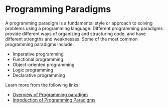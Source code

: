 # Programming Paradigms

A programming paradigm is a fundamental style or approach to solving problems using a programming language. Different programming paradigms provide different ways of organizing and structuring code, and have different strengths and weaknesses. Some of the most common programming paradigms include:

- Imperative programming
- Functional programming
- Object-oriented programming
- Logic programming
- Declarative programming

Learn more from the following links:

- [Overview of Programming paradigm](https://en.wikipedia.org/wiki/Programming_paradigm)
- [Introduction of Programming Paradigms](https://www.geeksforgeeks.org/introduction-of-programming-paradigms/)
